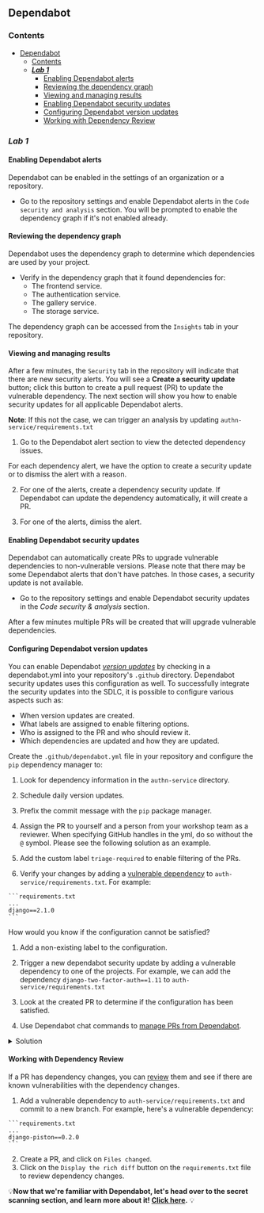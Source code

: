 ## Dependabot

### Contents

- [Dependabot](#dependabot)
  - [Contents](#contents)
  - [_**Lab 1**_](#lab-1)
    - [Enabling Dependabot alerts](#enabling-dependabot-alerts)
    - [Reviewing the dependency graph](#reviewing-the-dependency-graph)
    - [Viewing and managing results](#viewing-and-managing-results)
    - [Enabling Dependabot security updates](#enabling-dependabot-security-updates)
    - [Configuring Dependabot version updates](#configuring-dependabot-version-updates)
    - [Working with Dependency Review](#working-with-dependency-review)

### _**Lab 1**_

#### Enabling Dependabot alerts

Dependabot can be enabled in the settings of an organization or a repository.

- Go to the repository settings and enable Dependabot alerts in the `Code security and analysis` section. You will be prompted to enable the dependency graph if it's not enabled already.

#### Reviewing the dependency graph

Dependabot uses the dependency graph to determine which dependencies are used by your project.

- Verify in the dependency graph that it found dependencies for:
  - The frontend service.
  - The authentication service.
  - The gallery service.
  - The storage service.

The dependency graph can be accessed from the `Insights` tab in your repository.

#### Viewing and managing results

After a few minutes, the `Security` tab in the repository will indicate that there are new security alerts. You will see a **Create a security update** button; click this button to create a pull request (PR) to update the vulnerable dependency. The next section will show you how to enable security updates for all applicable Dependabot alerts.

**Note**: If this not the case, we can trigger an analysis by updating `authn-service/requirements.txt`

1. Go to the Dependabot alert section to view the detected dependency issues.

For each dependency alert, we have the option to create a security update or to dismiss the alert with a reason.

2. For one of the alerts, create a dependency security update. If Dependabot can update the dependency automatically, it will create a PR.

3. For one of the alerts, dimiss the alert.

#### Enabling Dependabot security updates

Dependabot can automatically create PRs to upgrade vulnerable dependencies to non-vulnerable versions. Please note that there may be some Dependabot alerts that don't have patches. In those cases, a security update is not available.

- Go to the repository settings and enable Dependabot security updates in the _Code security & analysis_ section.

After a few minutes multiple PRs will be created that will upgrade vulnerable dependencies.

#### Configuring Dependabot version updates

You can enable Dependabot [_version updates_](https://docs.github.com/en/code-security/supply-chain-security/keeping-your-dependencies-updated-automatically/enabling-and-disabling-version-updates) by checking in a dependabot.yml into your repository's `.github` directory. Dependabot security updates uses this configuration as well. To successfully integrate the security updates into the SDLC, it is possible to configure various aspects such as:

- When version updates are created.
- What labels are assigned to enable filtering options.
- Who is assigned to the PR and who should review it.
- Which dependencies are updated and how they are updated.

Create the `.github/dependabot.yml` file in your repository and configure the `pip` dependency manager to:

  1. Look for dependency information in the `authn-service` directory.

  2. Schedule daily version updates.

  3. Prefix the commit message with the `pip` package manager.

  4. Assign the PR to yourself and a person from your workshop team as a reviewer. When specifying GitHub handles in the yml, do so without the `@` symbol. Please see the following solution as an example.

  5. Add the custom label `triage-required` to enable filtering of the PRs.

  6. Verify your changes by adding a [vulnerable dependency](https://github.com/advisories?query=severity%3Ahigh+ecosystem%3Apip) to `auth-service/requirements.txt`. For example:

    ```requirements.txt
    ...
    django==2.1.0
    ```

How would you know if the configuration cannot be satisfied?

1. Add a non-existing label to the configuration.

2. Trigger a new dependabot security update by adding a vulnerable dependency to one of the projects.
   For example, we can add the dependency `django-two-factor-auth==1.11` to `auth-service/requirements.txt`

3. Look at the created PR to determine if the configuration has been satisfied.

4. Use Dependabot chat commands to [manage PRs from Dependabot](https://docs.github.com/en/code-security/supply-chain-security/keeping-your-dependencies-updated-automatically/managing-pull-requests-for-dependency-updates).

<details>
<summary>Solution</summary>

```yaml
version: 2
updates:
  - package-ecosystem: "pip"
    directory: "/authn-service"
    schedule:
      interval: "daily"
    labels:
      - "triage-required"
    assignees:
      - "dungeonstechlead"
    reviewers:
      - "dragonsengineer"
    commit-message:
      prefix: "pip"
```

</details>

#### Working with Dependency Review

If a PR has dependency changes, you can [review](https://docs.github.com/en/github/collaborating-with-pull-requests/reviewing-changes-in-pull-requests/reviewing-dependency-changes-in-a-pull-request) them and see if there are known vulnerabilities with the dependency changes.

   1. Add a vulnerable dependency to `auth-service/requirements.txt` and commit to a new branch. For example, here's a vulnerable dependency:

    ```requirements.txt
    ...
    django-piston==0.2.0
    ```

   2. Create a PR, and click on `Files changed`.
   3. Click on the `Display the rich diff` button on the `requirements.txt` file to review dependency changes.

💡**Now that we're familiar with Dependabot, let's head over to the secret scanning section, and learn more about it! [Click here](lab%202%20-%20secret-scanning.md).** 💡
